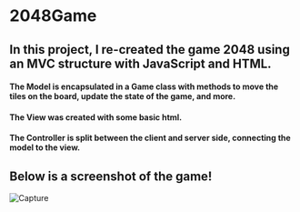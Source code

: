 # 2048Game

## In this project, I re-created the game 2048 using an MVC structure with JavaScript and HTML.
#### The Model is encapsulated in a Game class with methods to move the tiles on the board, update the state of the game, and more. 
#### The View was created with some basic html.
#### The Controller is split between the client and server side, connecting the model to the view.
## Below is a screenshot of the game!
![Capture](https://user-images.githubusercontent.com/46548925/102534817-608aea00-4075-11eb-9e22-ace71a045ea6.png)
